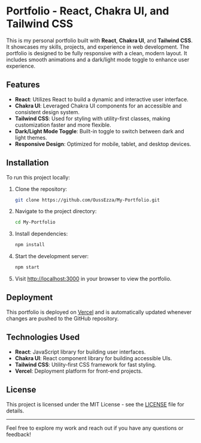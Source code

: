 # Portfolio - React, Chakra UI, and Tailwind CSS

This is my personal portfolio built with **React**, **Chakra UI**, and **Tailwind CSS**. It showcases my skills, projects, and experience in web development. The portfolio is designed to be fully responsive with a clean, modern layout. It includes smooth animations and a dark/light mode toggle to enhance user experience.

## Features

- **React**: Utilizes React to build a dynamic and interactive user interface.
- **Chakra UI**: Leveraged Chakra UI components for an accessible and consistent design system.
- **Tailwind CSS**: Used for styling with utility-first classes, making customization faster and more flexible.
- **Dark/Light Mode Toggle**: Built-in toggle to switch between dark and light themes.
- **Responsive Design**: Optimized for mobile, tablet, and desktop devices.

## Installation

To run this project locally:

1. Clone the repository:
   ```bash
   git clone https://github.com/OussEzza/My-Portfolio.git
   ```

2. Navigate to the project directory:
   ```bash
   cd My-Portfolio
   ```

3. Install dependencies:
   ```bash
   npm install
   ```

4. Start the development server:
   ```bash
   npm start
   ```

5. Visit [http://localhost:3000](http://localhost:3000) in your browser to view the portfolio.

## Deployment

This portfolio is deployed on [Vercel](https://OussamaEZZAHRI.vercel.app/) and is automatically updated whenever changes are pushed to the GitHub repository.

## Technologies Used

- **React**: JavaScript library for building user interfaces.
- **Chakra UI**: React component library for building accessible UIs.
- **Tailwind CSS**: Utility-first CSS framework for fast styling.
- **Vercel**: Deployment platform for front-end projects.

## License

This project is licensed under the MIT License - see the [LICENSE](LICENSE) file for details.

---

Feel free to explore my work and reach out if you have any questions or feedback!
